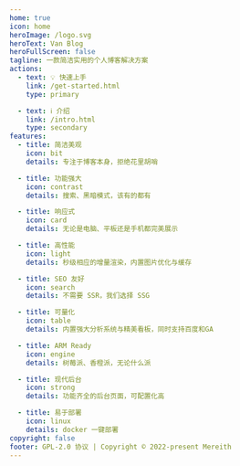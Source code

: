 ```yaml
---
home: true
icon: home
heroImage: /logo.svg
heroText: Van Blog
heroFullScreen: false
tagline: 一款简洁实用的个人博客解决方案
actions:
  - text: 💡 快速上手
    link: /get-started.html
    type: primary

  - text: ℹ️ 介绍
    link: /intro.html
    type: secondary
features:
  - title: 简洁美观
    icon: bit
    details: 专注于博客本身，拒绝花里胡哨

  - title: 功能强大
    icon: contrast
    details: 搜索、黑暗模式，该有的都有

  - title: 响应式
    icon: card
    details: 无论是电脑、平板还是手机都完美展示

  - title: 高性能
    icon: light
    details: 秒级相应的增量渲染，内置图片优化与缓存

  - title: SEO 友好
    icon: search
    details: 不需要 SSR，我们选择 SSG

  - title: 可量化
    icon: table
    details: 内置强大分析系统与精美看板，同时支持百度和GA

  - title: ARM Ready
    icon: engine
    details: 树莓派、香橙派，无论什么派

  - title: 现代后台
    icon: strong
    details: 功能齐全的后台页面，可配置化高

  - title: 易于部署
    icon: linux
    details: docker 一键部署
copyright: false
footer: GPL-2.0 协议 | Copyright © 2022-present Mereith
---
```


<!-- 这是一个博客主页的案例。

要使用此布局，你应该在页面前端设置 `layout: Blog` 和 `home: true`。

相关配置文档请见 [博客主页](https://vuepress-theme-hope.github.io/v2/zh/guide/blog/home/)。 -->
